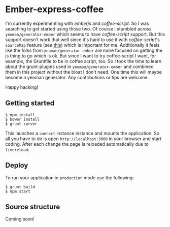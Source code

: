 
# Ember-express-coffee

  I'm currently experimenting with *emberjs* and *coffee-script*.  So
  I was searching to get started using those two.  Of course I
  stumbled across `yeoman/generator-ember` which seems to have
  *coffee-script* support.  But this support doesn't work that well
  since it's hard to use it with *coffee-script*'s `sourceMap` feature
  (see
  [this](http://mikefowler.me/2013/10/28/coffeescript-source-maps-with-yeoman/))
  which is important for me.  Additionally it feels like the folks
  from `yeoman/generator-ember` are more focused on getting the js
  thing to go which is ok.  But since I want to try coffee-script I
  want, for example, the Gruntfile to be in coffee script, too.  So I
  took the time to learn about the grunt-plugins used in
  `yeoman/generator-ember` and combined them in this project without
  the bloat I don't need.  One time this will maybe become a yeoman
  generator.  Any contributions or tips are welcome.

  Happy hacking!

## Getting started

    $ npm install
    $ bower install
    $ grunt server

  This launches a `connect` instance instance and mounts the
  application.  So all you have to do is open `http://localhost:3000`
  in your browser and start coding.  After each change the page is
  reloaded automatically due to `livereload`.

## Deploy

  To run your application in `production` mode use the following:

    $ grunt build
    $ npm start

## Source structure

  Coming soon!
